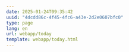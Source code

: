 ```yaml
---
date: 2025-01-24T09:35:42
uuid: "4dcdd86c-4f45-4fc6-a43e-2d2e0607bfc0"
type: page
lang: en
url: webapp/today
template: webapp/today.html
---
```



